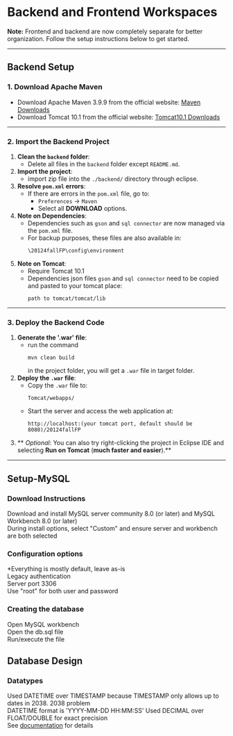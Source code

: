 # Backend and Frontend Workspaces

**Note:** Frontend and backend are now completely separate for better organization. Follow the setup instructions below to get started.

---

## Backend Setup

### 1. Download Apache Maven
- Download Apache Maven 3.9.9 from the official website: [Maven Downloads](https://maven.apache.org/download.cgi)
- Download Tomcat 10.1 from the official website: [Tomcat10.1 Downloads](https://tomcat.apache.org/download-10.cgi#10.1.34)

---

### 2. Import the Backend Project
1. **Clean the `backend` folder**:
   - Delete all files in the `backend` folder except `README.md`.
2. **Import the project**:
   - import zip file into the `./backend/` directory through eclipse.
3. **Resolve `pom.xml` errors**:
   - If there are errors in the `pom.xml` file, go to:
     - `Preferences` → `Maven`
     - Select all **DOWNLOAD** options.
4. **Note on Dependencies**:
   - Dependencies such as `gson` and `sql connector` are now managed via the `pom.xml` file.
   - For backup purposes, these files are also available in:
     ```
     \20124fallFP\config\environment
4. **Note on Tomcat**:
   - Require Tomcat 10.1
   - Dependencies json files `gson` and `sql connector` need to be copied and pasted to your tomcat place:
     ```
     path to tomcat/tomcat/lib
     ```

---

### 3. Deploy the Backend Code
1. **Generate the '.war' file**:
   - run the command
     ```
     mvn clean build
     ```
     in the project folder, you will get a `.war` file in target folder.
2. **Deploy the `.war` file**:
   - Copy the `.war` file to:
     ```
     Tomcat/webapps/
     ```
   - Start the server and access the web application at:
     ```
     http://localhost:(your tomcat port, default should be 8080)/20124fallFP
     ```
3. ** *Optional*: You can also try right-clicking the project in Eclipse IDE and selecting **Run on Tomcat** (**much faster and easier**).**

---
## Setup-MySQL
### Download Instructions
Download and install MySQL server community 8.0 (or later) and MySQL Workbench 8.0 (or later)<br />
During install options, select "Custom" and ensure server and workbench are both selected<br />

### Configuration options
*Everything is mostly default, leave as-is<br />
Legacy authentication<br />
Server port 3306<br />
Use "root" for both user and password<br />

### Creating the database
Open MySQL workbench<br />
Open the db.sql file<br />
Run/execute the file<br />

## Database Design
### Datatypes
Used DATETIME over TIMESTAMP because TIMESTAMP only allows up to dates in 2038. 2038 problem<br />
DATETIME format is 'YYYY-MM-DD HH:MM:SS'
Used DECIMAL over FLOAT/DOUBLE for exact precision<br />
See [documentation](https://dev.mysql.com/doc/refman/8.4/en/data-types.html) for details<br />



